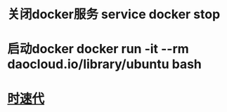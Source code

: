# 关闭docker服务 service docker stop
# 启动docker docker run -it --rm daocloud.io/library/ubuntu bash
# [时速代](https://hub.tenxcloud.com/repos/docker_library/maven)